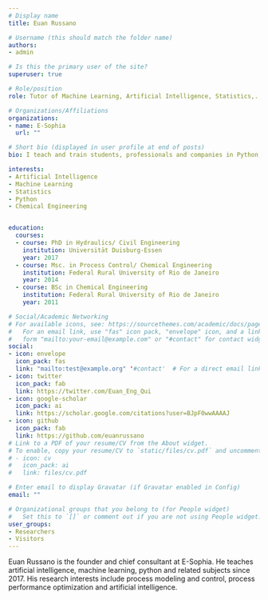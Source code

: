 ```yaml
---
# Display name
title: Euan Russano

# Username (this should match the folder name)
authors:
- admin

# Is this the primary user of the site?
superuser: true

# Role/position
role: Tutor of Machine Learning, Artificial Intelligence, Statistics,...

# Organizations/Affiliations
organizations:
- name: E-Sophia
  url: ""

# Short bio (displayed in user profile at end of posts)
bio: I teach and train students, professionals and companies in Python, R, Machine Learning, Data Science and Statistics, among other subjects of interest.

interests:
- Artificial Intelligence
- Machine Learning
- Statistics
- Python
- Chemical Engineering


education:
  courses:
  - course: PhD in Hydraulics/ Civil Engineering
    institution: Universität Duisburg-Essen
    year: 2017
  - course: Msc. in Process Control/ Chemical Engineering
    institution: Federal Rural University of Rio de Janeiro
    year: 2014
  - course: BSc in Chemical Engineering
    institution: Federal Rural University of Rio de Janeiro
    year: 2011

# Social/Academic Networking
# For available icons, see: https://sourcethemes.com/academic/docs/page-builder/#icons
#   For an email link, use "fas" icon pack, "envelope" icon, and a link in the
#   form "mailto:your-email@example.com" or "#contact" for contact widget.
social:
- icon: envelope
  icon_pack: fas
  link: "mailto:test@example.org" '#contact'  # For a direct email link, use "mailto:test@example.org".
- icon: twitter
  icon_pack: fab
  link: https://twitter.com/Euan_Eng_Qui
- icon: google-scholar
  icon_pack: ai
  link: https://scholar.google.com/citations?user=BJpF0wwAAAAJ
- icon: github
  icon_pack: fab
  link: https://github.com/euanrussano
# Link to a PDF of your resume/CV from the About widget.
# To enable, copy your resume/CV to `static/files/cv.pdf` and uncomment the lines below.
# - icon: cv
#   icon_pack: ai
#   link: files/cv.pdf

# Enter email to display Gravatar (if Gravatar enabled in Config)
email: ""

# Organizational groups that you belong to (for People widget)
#   Set this to `[]` or comment out if you are not using People widget.
user_groups:
- Researchers
- Visitors
---
```


Euan Russano is the founder and chief consultant at E-Sophia. He teaches artificial intelligence, machine learning, python and related subjects since 2017. His research interests include process modeling and control, process performance optimization and artificial intelligence.